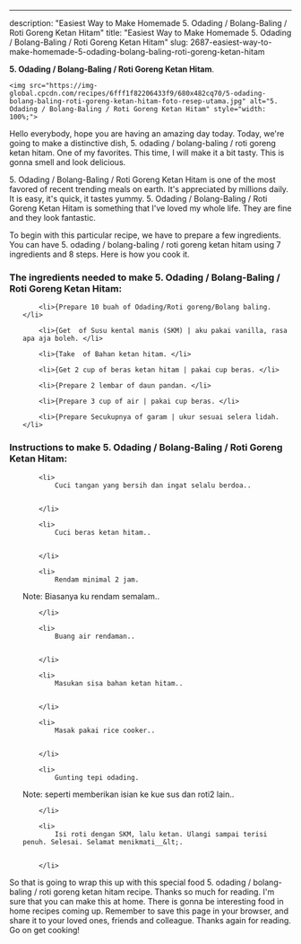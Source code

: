 ---
description: "Easiest Way to Make Homemade 5. Odading / Bolang-Baling / Roti Goreng Ketan Hitam"
title: "Easiest Way to Make Homemade 5. Odading / Bolang-Baling / Roti Goreng Ketan Hitam"
slug: 2687-easiest-way-to-make-homemade-5-odading-bolang-baling-roti-goreng-ketan-hitam

<p>
	<strong>5. Odading / Bolang-Baling / Roti Goreng Ketan Hitam</strong>. 
	
</p>
<p>
	
	<img src="https://img-global.cpcdn.com/recipes/6fff1f82206433f9/680x482cq70/5-odading-bolang-baling-roti-goreng-ketan-hitam-foto-resep-utama.jpg" alt="5. Odading / Bolang-Baling / Roti Goreng Ketan Hitam" style="width: 100%;">
	
	
</p>
<p>
	Hello everybody, hope you are having an amazing day today. Today, we're going to make a distinctive dish, 5. odading / bolang-baling / roti goreng ketan hitam. One of my favorites. This time, I will make it a bit tasty. This is gonna smell and look delicious.
</p>
	
<p>
	5. Odading / Bolang-Baling / Roti Goreng Ketan Hitam is one of the most favored of recent trending meals on earth. It's appreciated by millions daily. It is easy, it's quick, it tastes yummy. 5. Odading / Bolang-Baling / Roti Goreng Ketan Hitam is something that I've loved my whole life. They are fine and they look fantastic.
</p>
<p>
	
</p>

<p>
To begin with this particular recipe, we have to prepare a few ingredients. You can have 5. odading / bolang-baling / roti goreng ketan hitam using 7 ingredients and 8 steps. Here is how you cook it.
</p>

<h3>The ingredients needed to make 5. Odading / Bolang-Baling / Roti Goreng Ketan Hitam:</h3>

<ol>
	
		<li>{Prepare 10 buah of Odading/Roti goreng/Bolang baling. </li>
	
		<li>{Get  of Susu kental manis (SKM) | aku pakai vanilla, rasa apa aja boleh. </li>
	
		<li>{Take  of Bahan ketan hitam. </li>
	
		<li>{Get 2 cup of beras ketan hitam | pakai cup beras. </li>
	
		<li>{Prepare 2 lembar of daun pandan. </li>
	
		<li>{Prepare 3 cup of air | pakai cup beras. </li>
	
		<li>{Prepare Secukupnya of garam | ukur sesuai selera lidah. </li>
	
</ol>
<p>
	
</p>

<h3>Instructions to make 5. Odading / Bolang-Baling / Roti Goreng Ketan Hitam:</h3>

<ol>
	
		<li>
			Cuci tangan yang bersih dan ingat selalu berdoa..
			
			
		</li>
	
		<li>
			Cuci beras ketan hitam..
			
			
		</li>
	
		<li>
			Rendam minimal 2 jam.
Note: Biasanya ku rendam semalam..
			
			
		</li>
	
		<li>
			Buang air rendaman..
			
			
		</li>
	
		<li>
			Masukan sisa bahan ketan hitam..
			
			
		</li>
	
		<li>
			Masak pakai rice cooker..
			
			
		</li>
	
		<li>
			Gunting tepi odading.
Note: seperti memberikan isian ke kue sus dan roti2 lain..
			
			
		</li>
	
		<li>
			Isi roti dengan SKM, lalu ketan. Ulangi sampai terisi penuh. Selesai. Selamat menikmati__&lt;.
			
			
		</li>
	
</ol>

<p>
	
</p>

<p>
	So that is going to wrap this up with this special food 5. odading / bolang-baling / roti goreng ketan hitam recipe. Thanks so much for reading. I'm sure that you can make this at home. There is gonna be interesting food in home recipes coming up. Remember to save this page in your browser, and share it to your loved ones, friends and colleague. Thanks again for reading. Go on get cooking!
</p>
